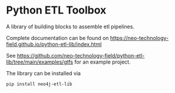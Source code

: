 # Python ETL Toolbox

A library of building blocks to assemble etl pipelines.

Complete documentation can be found on https://neo-technology-field.github.io/python-etl-lib/index.html

See https://github.com/neo-technology-field/python-etl-lib/tree/main/examples/gtfs for an example project.


The library can be installed via 

```bash
pip install neo4j-etl-lib
```
